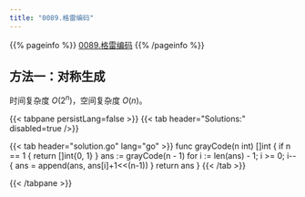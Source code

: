 ```yaml
---
title: "0089.格雷编码"
---
```


{{% pageinfo %}}
[0089.格雷编码](https://leetcode.cn/problems/gray-code/)
{{% /pageinfo %}}

## 方法一：对称生成

时间复杂度 $O(2^n)$，空间复杂度 $O(n)$。

{{< tabpane persistLang=false >}}
{{< tab header="Solutions:" disabled=true />}}

{{< tab header="solution.go" lang="go" >}}
func grayCode(n int) []int {
	if n == 1 {
		return []int{0, 1}
	}
	ans := grayCode(n - 1)
	for i := len(ans) - 1; i >= 0; i-- {
		ans = append(ans, ans[i]+1<<(n-1))
	}
	return ans
}
{{< /tab >}}

{{< /tabpane >}}
